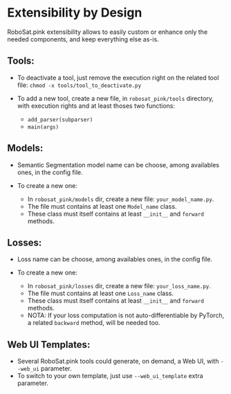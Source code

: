 # Extensibility by Design

RoboSat.pink extensibility allows to easily custom or enhance only the needed components, and keep everything else as-is.
 

Tools:
------

- To deactivate a tool, just remove the execution right on the related tool file: `chmod -x tools/tool_to_deactivate.py`

- To add a new tool, create a new file, in `robosat_pink/tools` directory, with execution rights and at least thoses two functions:
  - `add_parser(subparser)`
  - `main(args)`

 

Models:
------
- Semantic Segmentation model name can be choose, among availables ones, in the config file.

- To create a new one:
  - In `robosat_pink/models` dir, create a new file: `your_model_name.py`.
  - The file must contains at least one `Model_name` class.
  - These class must itself contains at least `__init__` and `forward` methods.


Losses:
-------

- Loss name can be choose, among availables ones, in the config file.

- To create a new one:
  - In `robosat_pink/losses` dir, create a new file: `your_loss_name.py`.
  - The file must contains at least one `Loss_name` class.
  - These class must itself contains at least `__init__` and `forward` methods.
  - NOTA: If your loss computation is not auto-differentiable by PyTorch, a related `backward` method, will be needed too.


Web UI Templates:
-----------------

- Several RoboSat.pink tools could generate, on demand, a Web UI, with `--web_ui` parameter.
- To switch to your own template, just use `--web_ui_template` extra parameter.
